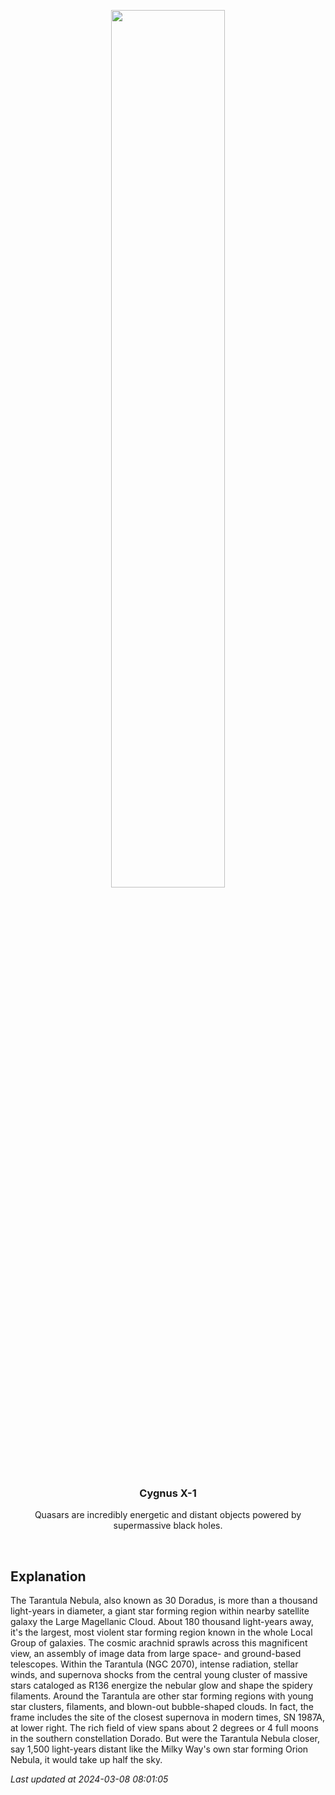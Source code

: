 <p align='center'>
    <img src='https://apod.nasa.gov/apod/image/2403/Tarantula-HST-ESO-Webb-SS1024.jpg' width='60%' />
    <h3 align="center">Cygnus X-1</h3>
    <p align="center">Quasars are incredibly energetic and distant objects powered by supermassive black holes.</p>
</p>
<br/>

Explanation
--
The Tarantula Nebula, also known as 30 Doradus, is more than a thousand light-years in diameter, a giant star forming region within nearby satellite galaxy the Large Magellanic Cloud. About 180 thousand light-years away, it's the largest, most violent star forming region known in the whole Local Group of galaxies. The cosmic arachnid sprawls across this magnificent view, an assembly of image data from large space- and ground-based telescopes. Within the Tarantula (NGC 2070), intense radiation, stellar winds, and supernova shocks from the central young cluster of massive stars cataloged as R136 energize the nebular glow and shape the spidery filaments. Around the Tarantula are other star forming regions with young star clusters, filaments, and blown-out bubble-shaped clouds. In fact, the frame includes the site of the closest supernova in modern times, SN 1987A, at lower right. The rich field of view spans about 2 degrees or 4 full moons in the southern constellation Dorado. But were the Tarantula Nebula closer, say 1,500 light-years distant like the Milky Way's own star forming Orion Nebula, it would take up half the sky.


*Last updated at 2024-03-08 08:01:05*
